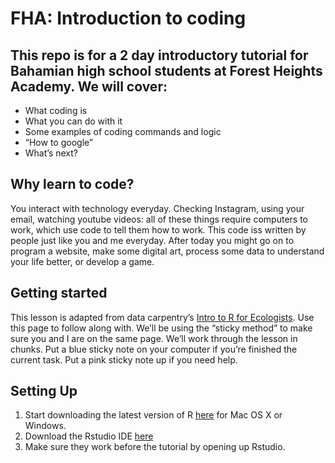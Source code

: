 # FHA: Introduction to coding

## This repo is for a 2 day introductory tutorial for Bahamian high school students at Forest Heights Academy. We will cover:

+ What coding is
+ What you can do with it
+ Some examples of coding commands and logic
+ “How to google”
+ What’s next?

## Why learn to code?

You interact with technology everyday. Checking Instagram, using your email, watching youtube videos: all of these things require computers to work, which use code to tell them how to work. This code iss written by people just like you and me everyday. After today you might go on to program a website, make some digital art, process some data to understand your life better, or develop a game.

## Getting started

This lesson is adapted from data carpentry’s [Intro to R for Ecologists](https://datacarpentry.org/R-ecology-lesson/index.html). Use this page to follow along with. We’ll be using the “sticky method” to make sure you and I are on the same page. We’ll work through the lesson in chunks. Put a blue sticky note on your computer if you’re finished the current task. Put a pink sticky note up if you need help.


## Setting Up
 
1. Start downloading the latest version of R [here](https://cloud.r-project.org) for Mac OS X or Windows. 
2. Download the Rstudio IDE [here](https://www.rstudio.com/products/rstudio/download/#download)
3. Make sure they work before the tutorial by opening up Rstudio. 
